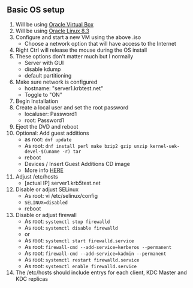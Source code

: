 ## Basic OS setup
1. Will be using [Oracle Virtual Box](https://www.virtualbox.org/)
1. Will be using [Oracle Linux 8.3](https://www.oracle.com/linux/)
1. Configure and start a new VM using the above .iso
    * Choose a network option that will have access to the Internet
1. Right Ctrl will release the mouse during the OS install
1. These options don't matter much but I normally
    * Server with GUI
    * disable kdump
    * default partitioning
1. Make sure network is configured
    * hostname: "server1.krbtest.net"
    * Toggle to "ON"
1. Begin Installation
1. Create a local user and set the root password
    * localuser: Password1
    * root: Password1
1. Eject the DVD and reboot
1. Optional: Add guest additions
    - as root: `dnf update`
    - As root: `dnf install perl make bzip2 gzip unzip kernel-uek-devel-$(uname -r) tar`
    - reboot
    - Devices / Insert Guest Additions CD image
    - More info [HERE](https://www.tecmint.com/install-virtualbox-guest-additions-on-centos-8/)
1. Adjust /etc/hosts
    - [actual IP] server1.krb5test.net
1. Disable or adjust SELinux
    - As root: vi /etc/selinux/config
    - `SELINUX=disabled`
    - reboot
1. Disable or adjust firewall
    - As root: `systemctl stop firewalld`
    - As root: `systemctl disable firewalld`
    - or
    - As root: `systemctl start firewalld.service`
    - As root: `firewall-cmd --add-service=kerberos --permanent`
    - As root: `firewall-cmd --add-service=kadmin --permanent`
    - As root: `systemctl restart firewalld.service`
    - As root: `systemctl enable firewalld.service`
1. The /etc/hosts should include entrys for each client, KDC Master and KDC replicas